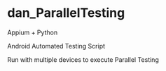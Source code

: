 # dan_ParallelTesting

Appium + Python

Android Automated Testing Script

Run with multiple devices to execute Parallel Testing
